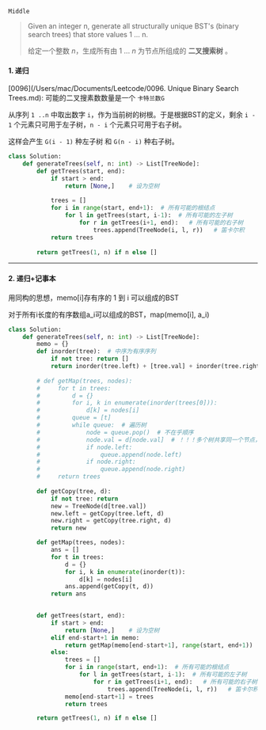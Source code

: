 `Middle`  

> Given an integer n, generate all structurally unique BST's (binary search trees) that store values 1 ... n.
>
> 给定一个整数 *n*，生成所有由 1 ... *n* 为节点所组成的 **二叉搜索树** 。



#### 1. 递归

[0096](/Users/mac/Documents/Leetcode/0096. Unique Binary Search Trees.md): 可能的二叉搜素数数量是一个 `卡特兰数G`

从序列 `1 ..n` 中取出数字 `i`，作为当前树的树根。于是根据BST的定义，剩余 `i - 1` 个元素只可用于左子树，`n - i` 个元素只可用于右子树。

这样会产生 `G(i - 1)` 种左子树 和 `G(n - i)` 种右子树。

```python
class Solution:
    def generateTrees(self, n: int) -> List[TreeNode]:
        def getTrees(start, end):
            if start > end:
                return [None,]    # 设为空树
            
            trees = []
            for i in range(start, end+1):  # 所有可能的根结点
                for l in getTrees(start, i-1):  # 所有可能的左子树
                    for r in getTrees(i+1, end):   # 所有可能的右子树
                        trees.append(TreeNode(i, l, r))   # 笛卡尔积
            return trees
            
        return getTrees(1, n) if n else []
```

---

#### 2. 递归+记事本

用同构的思想，memo[i]存有序的 1 到 i 可以组成的BST

对于所有i长度的有序数组a_i可以组成的BST，map(memo[i], a_i) 

```python
class Solution:
    def generateTrees(self, n: int) -> List[TreeNode]:
        memo = {}
        def inorder(tree):  # 中序为有序序列
            if not tree: return [] 
            return inorder(tree.left) + [tree.val] + inorder(tree.right)
        
        # def getMap(trees, nodes):    
        #     for t in trees:
        #         d = {}
        #     	  for i, k in enumerate(inorder(trees[0])):
        #             d[k] = nodes[i]
        #         queue = [t]
        #         while queue:  # 遍历树
        #             node = queue.pop()  # 不在乎顺序
        #             node.val = d[node.val]  # ！！！多个树共享同一个节点，所有树的节点值都会一起变
        #             if node.left:
        #                 queue.append(node.left)
        #             if node.right:
        #                 queue.append(node.right)
        #     return trees
        
        def getCopy(tree, d):
            if not tree: return 
            new = TreeNode(d[tree.val])
            new.left = getCopy(tree.left, d)
            new.right = getCopy(tree.right, d)
            return new

        def getMap(trees, nodes):
            ans = []
            for t in trees:
                d = {}
                for i, k in enumerate(inorder(t)):
                    d[k] = nodes[i]
                ans.append(getCopy(t, d))
            return ans
                    

        def getTrees(start, end):
            if start > end:
                return [None,]    # 设为空树
            elif end-start+1 in memo: 
                return getMap(memo[end-start+1], range(start, end+1))
            else:
                trees = []
                for i in range(start, end+1):  # 所有可能的根结点
                    for l in getTrees(start, i-1):  # 所有可能的左子树
                        for r in getTrees(i+1, end):   # 所有可能的右子树
                            trees.append(TreeNode(i, l, r))   # 笛卡尔积
                memo[end-start+1] = trees
                return trees

        return getTrees(1, n) if n else []
```

